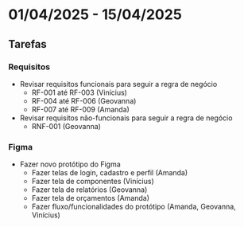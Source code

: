 # 01/04/2025 - 15/04/2025

## Tarefas

### Requisitos

- Revisar requisitos funcionais para seguir a regra de negócio
    - RF-001 até RF-003 (Vinícius)
    - RF-004 até RF-006 (Geovanna)
    - RF-007 até RF-009 (Amanda)
- Revisar requisitos não-funcionais para seguir a regra de negócio
    - RNF-001 (Geovanna)

### Figma

- Fazer novo protótipo do Figma
    - Fazer telas de login, cadastro e perfil (Amanda)
    - Fazer tela de componentes (Vinícius)
    - Fazer tela de relatórios (Geovanna)
    - Fazer tela de orçamentos (Amanda)
    - Fazer fluxo/funcionalidades do protótipo (Amanda, Geovanna, Vinícius)
